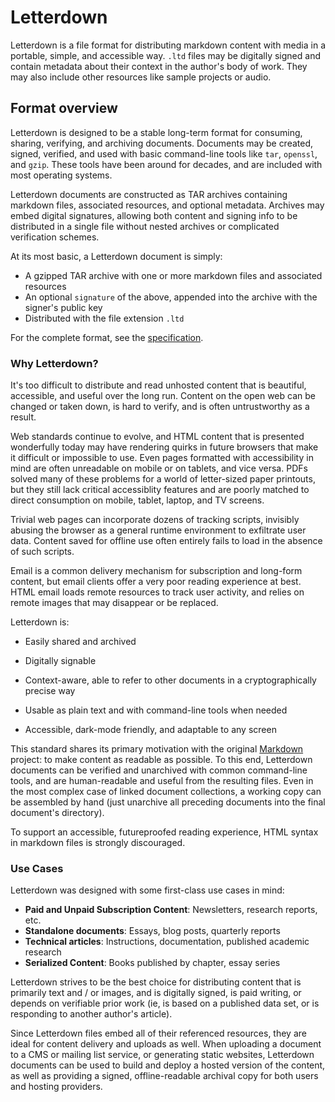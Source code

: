 # Letterdown

Letterdown is a file format for distributing markdown content with media in a portable, simple, and accessible way. `.ltd` files may be digitally signed and contain metadata about their context in the author's body of work. They may also include other resources like sample projects or audio.

## Format overview

Letterdown is designed to be a stable long-term format for consuming, sharing, verifying, and archiving documents. Documents may be created, signed, verified, and used with basic command-line tools like `tar`, `openssl`, and `gzip`. These tools have been around for decades, and are included with most operating systems.

Letterdown documents are constructed as TAR archives containing markdown files, associated resources, and optional metadata. Archives may embed digital signatures, allowing both content and signing info to be distributed in a single file without nested archives or complicated verification schemes.

At its most basic, a Letterdown document is simply:

- A gzipped TAR archive with one or more markdown files and associated resources
- An optional `signature` of the above, appended into the archive with the signer's public key
- Distributed with the file extension `.ltd`

For the complete format, see the [specification](format.md).

### Why Letterdown?

It's too difficult to distribute and read unhosted content that is beautiful, accessible, and useful over the long run. Content on the open web can be changed or taken down, is hard to verify, and is often untrustworthy as a result.

Web standards continue to evolve, and HTML content that is presented wonderfully today may have rendering quirks in future browsers that make it difficult or impossible to use. Even pages formatted with accessibility in mind are often unreadable on mobile or on tablets, and vice versa. PDFs solved many of these problems for a world of letter-sized paper printouts, but they still lack critical accessiblity features and are poorly matched to direct consumption on mobile, tablet, laptop, and TV screens.

Trivial web pages can incorporate dozens of tracking scripts, invisibly abusing the browser as a general runtime environment to exfiltrate user data. Content saved for offline use often entirely fails to load in the absence of such scripts.

Email is a common delivery mechanism for subscription and long-form content, but email clients offer a very poor reading experience at best. HTML email loads remote resources to track user activity, and relies on remote images that may disappear or be replaced.

Letterdown is:

- Easily shared and archived

- Digitally signable

- Context-aware, able to refer to other documents in a cryptographically precise way

- Usable as plain text and with command-line tools when needed

- Accessible, dark-mode friendly, and adaptable to any screen

This standard shares its primary motivation with the original [Markdown](https://daringfireball.net/projects/markdown) project: to make content as readable as possible. To this end, Letterdown documents can be verified and unarchived with common command-line tools, and are human-readable and useful from the resulting files. Even in the most complex case of linked document collections, a working copy can be assembled by hand (just unarchive all preceding documents into the final document's directory).

To support an accessible, futureproofed reading experience, HTML syntax in markdown files is strongly discouraged.

### Use Cases

Letterdown was designed with some first-class use cases in mind:

- **Paid and Unpaid Subscription Content**: Newsletters, research reports, etc.
- **Standalone documents**: Essays, blog posts, quarterly reports
- **Technical articles**: Instructions, documentation, published academic research
- **Serialized Content**: Books published by chapter, essay series

Letterdown strives to be the best choice for distributing content that is primarily text and / or images, and is digitally signed, is paid writing, or depends on verifiable prior work (ie, is based on a published data set, or is responding to another author's article).

Since Letterdown files embed all of their referenced resources, they are ideal for content delivery and uploads as well. When uploading a document to a CMS or mailing list service, or generating static websites, Letterdown documents can be used to build and deploy a hosted version of the content, as well as providing a signed, offline-readable archival copy for both users and hosting providers.
